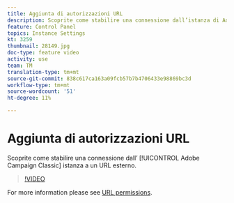 ```yaml
---
title: Aggiunta di autorizzazioni URL
description: Scoprite come stabilire una connessione dall’istanza di Adobe Campaign Classic a un URL esterno.
feature: Control Panel
topics: Instance Settings
kt: 3259
thumbnail: 28149.jpg
doc-type: feature video
activity: use
team: TM
translation-type: tm+mt
source-git-commit: 838c617ca163a09fcb57b7b4706433e98869bc3d
workflow-type: tm+mt
source-wordcount: '51'
ht-degree: 11%

---
```



# Aggiunta di autorizzazioni URL

Scoprite come stabilire una connessione dall’ [!UICONTROL Adobe Campaign Classic] istanza a un URL esterno.

>[!VIDEO](https://video.tv.adobe.com/v/28149?quality=12)

For more information please see [URL permissions](https://docs.adobe.com/content/help/en/control-panel/using/instances-settings/url-permissions.html).
